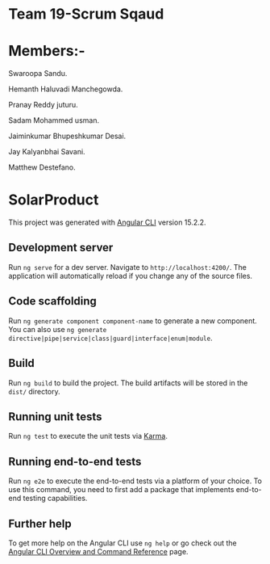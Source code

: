 # Team 19-Scrum Sqaud
# Members:-
  Swaroopa Sandu.
  
  Hemanth Haluvadi Manchegowda.
  
  Pranay Reddy juturu.
  
  Sadam Mohammed usman.
  
  Jaiminkumar Bhupeshkumar Desai.
  
  Jay Kalyanbhai Savani.
  
  Matthew Destefano.



# SolarProduct

This project was generated with [Angular CLI](https://github.com/angular/angular-cli) version 15.2.2.

## Development server

Run `ng serve` for a dev server. Navigate to `http://localhost:4200/`. The application will automatically reload if you change any of the source files.

## Code scaffolding

Run `ng generate component component-name` to generate a new component. You can also use `ng generate directive|pipe|service|class|guard|interface|enum|module`.

## Build

Run `ng build` to build the project. The build artifacts will be stored in the `dist/` directory.

## Running unit tests

Run `ng test` to execute the unit tests via [Karma](https://karma-runner.github.io).

## Running end-to-end tests

Run `ng e2e` to execute the end-to-end tests via a platform of your choice. To use this command, you need to first add a package that implements end-to-end testing capabilities.

## Further help

To get more help on the Angular CLI use `ng help` or go check out the [Angular CLI Overview and Command Reference](https://angular.io/cli) page.
